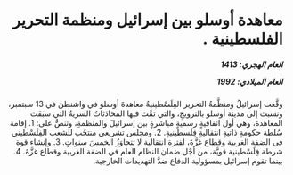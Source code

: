 <h1 dir="rtl">معاهدة أوسلو بين إسرائيل ومنظمة التحرير الفلسطينية .</h1>

<h5 dir="rtl">العام الهجري:  1413

العام الميلادي: 1992

</h5>

<p dir="rtl">وقَّعت إسرائيلُ ومنظَّمةُ التحرير الفِلَسْطينيةُ معاهدةَ أوسلو في واشنطنَ في 13 سبتمبر، ونسبت إلى مدينة أوسلو بالنرويجِ، والتي تمَّت فيها المحادَثاتُ السريةُ التي سبَقَت المعاهدةَ، وهي أول اتفاقيةٍ رسميةٍ مباشرةٍ بين إسرائيلَ والمنظمةِ، وتنصُّ على:
1.     إقامة سُلطة حكومةٍ ذاتيةٍ انتقاليةٍ فِلَسطينيةٍ. 
2.     ومجلس تشريعي منتخَب للشعب الفِلَسْطيني في الضفة الغربية وقطاع غزَّةَ، لفترة انتقالية لا تتجاوَزُ الخمسَ سنواتٍ.
3.     وإنشاء قوة شرطة فِلَسْطينية قويَّة، من أجْل ضمان النظام العام في الضفة الغربية وقطاع غزَّةَ.
4.     بينما تقوم إسرائيل بمسؤولية الدفاع ضدَّ التهديدات الخارجية.</p></br>

